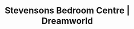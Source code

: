 ---
title: "Stevensons Bedroom Centre | Dreamworld"
url: /grimsby/stevensons-bedroom-centre-dreamworld/
shop: Möbel
---